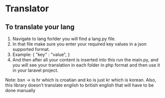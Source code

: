 # Translator

## To translate your lang
 1. Navigate to lang forlder you will find a lang.py file.
 2. In that file make sure you enter your required key values in a json supported format.
 3. Example: {
               "key" : "value",
             }
 4. And then after all your content is inserted into this run the main.py, and you will see your translation in each folder in php format and then use it in your laravel project.

Note: bsn -> is hr which is croatian and ko is just kr which is korean.
Also, this library doesn't translate english to british english that will have to be done manually
